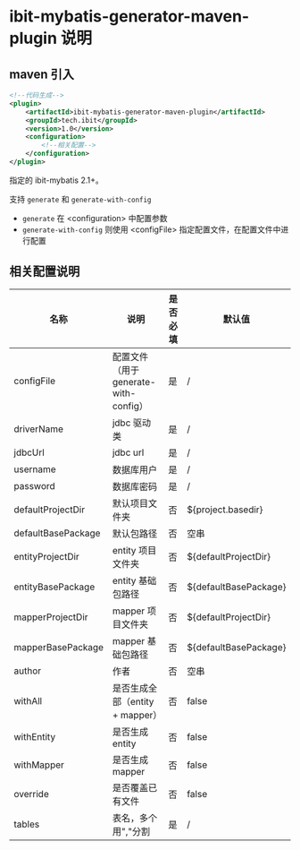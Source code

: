 # ibit-mybatis-generator-maven-plugin 说明

## maven  引入

```xml
<!--代码生成-->
<plugin>
    <artifactId>ibit-mybatis-generator-maven-plugin</artifactId>
    <groupId>tech.ibit</groupId>
    <version>1.0</version>
    <configuration>
        <!--相关配置-->
    </configuration>
</plugin>
```

指定的 ibit-mybatis 2.1+。

支持 `generate` 和 `generate-with-config`

* `generate` 在 \<configuration\> 中配置参数
* `generate-with-config` 则使用 \<configFile\> 指定配置文件，在配置文件中进行配置

## 相关配置说明

| 名称 | 说明 | 是否必填 | 默认值 |
| --- | --- | --- | --- |
| configFile | 配置文件（用于 generate-with-config） |  是 | / |
| driverName | jdbc 驱动类 | 是 | / |
| jdbcUrl | jdbc url | 是 | / |
| username | 数据库用户 | 是 | / |
| password | 数据库密码 | 是 | / |
| defaultProjectDir | 默认项目文件夹 | 否 | ${project.basedir} |
| defaultBasePackage | 默认包路径 | 否 | 空串 |
| entityProjectDir | entity 项目文件夹 | 否 | ${defaultProjectDir} |
| entityBasePackage | entity 基础包路径 | 否 | ${defaultBasePackage} |
| mapperProjectDir | mapper 项目文件夹 | 否 | ${defaultProjectDir} |
| mapperBasePackage | mapper 基础包路径 | 否 | ${defaultBasePackage} |
| author | 作者 | 否 | 空串 |
| withAll | 是否生成全部（entity + mapper）| 否 | false |
| withEntity | 是否生成 entity | 否 | false |
| withMapper | 是否生成 mapper | 否 | false |
| override | 是否覆盖已有文件 | 否| false |
| tables | 表名，多个用","分割 | 是 | / |

